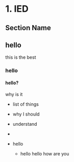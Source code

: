 # 1. IED #

## Section Name ##

## hello ##
this is the best 

### hello ###

#### hello? ####
why is it 
- list of things
- why I should 
- understand

-
- hello
    - hello
hello how are you
